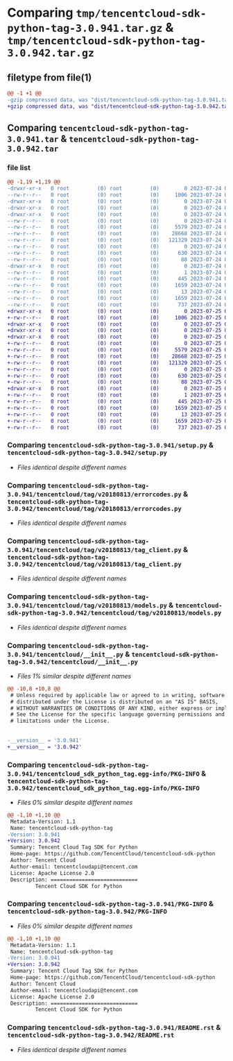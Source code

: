 # Comparing `tmp/tencentcloud-sdk-python-tag-3.0.941.tar.gz` & `tmp/tencentcloud-sdk-python-tag-3.0.942.tar.gz`

## filetype from file(1)

```diff
@@ -1 +1 @@
-gzip compressed data, was "dist/tencentcloud-sdk-python-tag-3.0.941.tar", last modified: Mon Jul 24 00:43:41 2023, max compression
+gzip compressed data, was "dist/tencentcloud-sdk-python-tag-3.0.942.tar", last modified: Tue Jul 25 04:25:19 2023, max compression
```

## Comparing `tencentcloud-sdk-python-tag-3.0.941.tar` & `tencentcloud-sdk-python-tag-3.0.942.tar`

### file list

```diff
@@ -1,19 +1,19 @@
-drwxr-xr-x   0 root         (0) root         (0)        0 2023-07-24 00:43:41.000000 tencentcloud-sdk-python-tag-3.0.941/
--rw-r--r--   0 root         (0) root         (0)     1006 2023-07-24 00:43:41.000000 tencentcloud-sdk-python-tag-3.0.941/setup.py
-drwxr-xr-x   0 root         (0) root         (0)        0 2023-07-24 00:43:41.000000 tencentcloud-sdk-python-tag-3.0.941/tencentcloud/
-drwxr-xr-x   0 root         (0) root         (0)        0 2023-07-24 00:43:41.000000 tencentcloud-sdk-python-tag-3.0.941/tencentcloud/tag/
-drwxr-xr-x   0 root         (0) root         (0)        0 2023-07-24 00:43:41.000000 tencentcloud-sdk-python-tag-3.0.941/tencentcloud/tag/v20180813/
--rw-r--r--   0 root         (0) root         (0)        0 2023-07-24 00:43:41.000000 tencentcloud-sdk-python-tag-3.0.941/tencentcloud/tag/v20180813/__init__.py
--rw-r--r--   0 root         (0) root         (0)     5579 2023-07-24 00:43:41.000000 tencentcloud-sdk-python-tag-3.0.941/tencentcloud/tag/v20180813/errorcodes.py
--rw-r--r--   0 root         (0) root         (0)    28668 2023-07-24 00:43:41.000000 tencentcloud-sdk-python-tag-3.0.941/tencentcloud/tag/v20180813/tag_client.py
--rw-r--r--   0 root         (0) root         (0)   121329 2023-07-24 00:43:41.000000 tencentcloud-sdk-python-tag-3.0.941/tencentcloud/tag/v20180813/models.py
--rw-r--r--   0 root         (0) root         (0)        0 2023-07-24 00:43:41.000000 tencentcloud-sdk-python-tag-3.0.941/tencentcloud/tag/__init__.py
--rw-r--r--   0 root         (0) root         (0)      630 2023-07-24 00:43:41.000000 tencentcloud-sdk-python-tag-3.0.941/tencentcloud/__init__.py
--rw-r--r--   0 root         (0) root         (0)       88 2023-07-24 00:43:41.000000 tencentcloud-sdk-python-tag-3.0.941/setup.cfg
-drwxr-xr-x   0 root         (0) root         (0)        0 2023-07-24 00:43:41.000000 tencentcloud-sdk-python-tag-3.0.941/tencentcloud_sdk_python_tag.egg-info/
--rw-r--r--   0 root         (0) root         (0)        1 2023-07-24 00:43:41.000000 tencentcloud-sdk-python-tag-3.0.941/tencentcloud_sdk_python_tag.egg-info/dependency_links.txt
--rw-r--r--   0 root         (0) root         (0)      445 2023-07-24 00:43:41.000000 tencentcloud-sdk-python-tag-3.0.941/tencentcloud_sdk_python_tag.egg-info/SOURCES.txt
--rw-r--r--   0 root         (0) root         (0)     1659 2023-07-24 00:43:41.000000 tencentcloud-sdk-python-tag-3.0.941/tencentcloud_sdk_python_tag.egg-info/PKG-INFO
--rw-r--r--   0 root         (0) root         (0)       13 2023-07-24 00:43:41.000000 tencentcloud-sdk-python-tag-3.0.941/tencentcloud_sdk_python_tag.egg-info/top_level.txt
--rw-r--r--   0 root         (0) root         (0)     1659 2023-07-24 00:43:41.000000 tencentcloud-sdk-python-tag-3.0.941/PKG-INFO
--rw-r--r--   0 root         (0) root         (0)      737 2023-07-24 00:43:41.000000 tencentcloud-sdk-python-tag-3.0.941/README.rst
+drwxr-xr-x   0 root         (0) root         (0)        0 2023-07-25 04:25:19.000000 tencentcloud-sdk-python-tag-3.0.942/
+-rw-r--r--   0 root         (0) root         (0)     1006 2023-07-25 04:25:19.000000 tencentcloud-sdk-python-tag-3.0.942/setup.py
+drwxr-xr-x   0 root         (0) root         (0)        0 2023-07-25 04:25:19.000000 tencentcloud-sdk-python-tag-3.0.942/tencentcloud/
+drwxr-xr-x   0 root         (0) root         (0)        0 2023-07-25 04:25:19.000000 tencentcloud-sdk-python-tag-3.0.942/tencentcloud/tag/
+drwxr-xr-x   0 root         (0) root         (0)        0 2023-07-25 04:25:19.000000 tencentcloud-sdk-python-tag-3.0.942/tencentcloud/tag/v20180813/
+-rw-r--r--   0 root         (0) root         (0)        0 2023-07-25 04:25:19.000000 tencentcloud-sdk-python-tag-3.0.942/tencentcloud/tag/v20180813/__init__.py
+-rw-r--r--   0 root         (0) root         (0)     5579 2023-07-25 04:25:19.000000 tencentcloud-sdk-python-tag-3.0.942/tencentcloud/tag/v20180813/errorcodes.py
+-rw-r--r--   0 root         (0) root         (0)    28668 2023-07-25 04:25:19.000000 tencentcloud-sdk-python-tag-3.0.942/tencentcloud/tag/v20180813/tag_client.py
+-rw-r--r--   0 root         (0) root         (0)   121329 2023-07-25 04:25:19.000000 tencentcloud-sdk-python-tag-3.0.942/tencentcloud/tag/v20180813/models.py
+-rw-r--r--   0 root         (0) root         (0)        0 2023-07-25 04:25:19.000000 tencentcloud-sdk-python-tag-3.0.942/tencentcloud/tag/__init__.py
+-rw-r--r--   0 root         (0) root         (0)      630 2023-07-25 04:25:19.000000 tencentcloud-sdk-python-tag-3.0.942/tencentcloud/__init__.py
+-rw-r--r--   0 root         (0) root         (0)       88 2023-07-25 04:25:19.000000 tencentcloud-sdk-python-tag-3.0.942/setup.cfg
+drwxr-xr-x   0 root         (0) root         (0)        0 2023-07-25 04:25:19.000000 tencentcloud-sdk-python-tag-3.0.942/tencentcloud_sdk_python_tag.egg-info/
+-rw-r--r--   0 root         (0) root         (0)        1 2023-07-25 04:25:19.000000 tencentcloud-sdk-python-tag-3.0.942/tencentcloud_sdk_python_tag.egg-info/dependency_links.txt
+-rw-r--r--   0 root         (0) root         (0)      445 2023-07-25 04:25:19.000000 tencentcloud-sdk-python-tag-3.0.942/tencentcloud_sdk_python_tag.egg-info/SOURCES.txt
+-rw-r--r--   0 root         (0) root         (0)     1659 2023-07-25 04:25:19.000000 tencentcloud-sdk-python-tag-3.0.942/tencentcloud_sdk_python_tag.egg-info/PKG-INFO
+-rw-r--r--   0 root         (0) root         (0)       13 2023-07-25 04:25:19.000000 tencentcloud-sdk-python-tag-3.0.942/tencentcloud_sdk_python_tag.egg-info/top_level.txt
+-rw-r--r--   0 root         (0) root         (0)     1659 2023-07-25 04:25:19.000000 tencentcloud-sdk-python-tag-3.0.942/PKG-INFO
+-rw-r--r--   0 root         (0) root         (0)      737 2023-07-25 04:25:19.000000 tencentcloud-sdk-python-tag-3.0.942/README.rst
```

### Comparing `tencentcloud-sdk-python-tag-3.0.941/setup.py` & `tencentcloud-sdk-python-tag-3.0.942/setup.py`

 * *Files identical despite different names*

### Comparing `tencentcloud-sdk-python-tag-3.0.941/tencentcloud/tag/v20180813/errorcodes.py` & `tencentcloud-sdk-python-tag-3.0.942/tencentcloud/tag/v20180813/errorcodes.py`

 * *Files identical despite different names*

### Comparing `tencentcloud-sdk-python-tag-3.0.941/tencentcloud/tag/v20180813/tag_client.py` & `tencentcloud-sdk-python-tag-3.0.942/tencentcloud/tag/v20180813/tag_client.py`

 * *Files identical despite different names*

### Comparing `tencentcloud-sdk-python-tag-3.0.941/tencentcloud/tag/v20180813/models.py` & `tencentcloud-sdk-python-tag-3.0.942/tencentcloud/tag/v20180813/models.py`

 * *Files identical despite different names*

### Comparing `tencentcloud-sdk-python-tag-3.0.941/tencentcloud/__init__.py` & `tencentcloud-sdk-python-tag-3.0.942/tencentcloud/__init__.py`

 * *Files 1% similar despite different names*

```diff
@@ -10,8 +10,8 @@
 # Unless required by applicable law or agreed to in writing, software
 # distributed under the License is distributed on an "AS IS" BASIS,
 # WITHOUT WARRANTIES OR CONDITIONS OF ANY KIND, either express or implied.
 # See the License for the specific language governing permissions and
 # limitations under the License.
 
 
-__version__ = '3.0.941'
+__version__ = '3.0.942'
```

### Comparing `tencentcloud-sdk-python-tag-3.0.941/tencentcloud_sdk_python_tag.egg-info/PKG-INFO` & `tencentcloud-sdk-python-tag-3.0.942/tencentcloud_sdk_python_tag.egg-info/PKG-INFO`

 * *Files 0% similar despite different names*

```diff
@@ -1,10 +1,10 @@
 Metadata-Version: 1.1
 Name: tencentcloud-sdk-python-tag
-Version: 3.0.941
+Version: 3.0.942
 Summary: Tencent Cloud Tag SDK for Python
 Home-page: https://github.com/TencentCloud/tencentcloud-sdk-python
 Author: Tencent Cloud
 Author-email: tencentcloudapi@tencent.com
 License: Apache License 2.0
 Description: ============================
         Tencent Cloud SDK for Python
```

### Comparing `tencentcloud-sdk-python-tag-3.0.941/PKG-INFO` & `tencentcloud-sdk-python-tag-3.0.942/PKG-INFO`

 * *Files 0% similar despite different names*

```diff
@@ -1,10 +1,10 @@
 Metadata-Version: 1.1
 Name: tencentcloud-sdk-python-tag
-Version: 3.0.941
+Version: 3.0.942
 Summary: Tencent Cloud Tag SDK for Python
 Home-page: https://github.com/TencentCloud/tencentcloud-sdk-python
 Author: Tencent Cloud
 Author-email: tencentcloudapi@tencent.com
 License: Apache License 2.0
 Description: ============================
         Tencent Cloud SDK for Python
```

### Comparing `tencentcloud-sdk-python-tag-3.0.941/README.rst` & `tencentcloud-sdk-python-tag-3.0.942/README.rst`

 * *Files identical despite different names*

